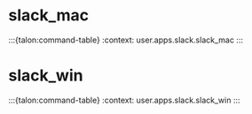 # slack_mac

:::{talon:command-table}
:context: user.apps.slack.slack_mac
:::

# slack_win

:::{talon:command-table}
:context: user.apps.slack.slack_win
:::
